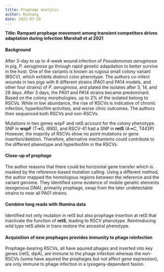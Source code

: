 ```yaml
---
title: Prophage analysis
author: Runhang 
date: 2022-07-28  
---
```


**Title: Rampant prophage movement among transient competitors drives adaptation during infection**
**Marshall et al 2021**

#### Background 
After 3-day to up to 4-week wound infection of *Pseudomonas aeruginosa* in pig, *P. aeruginosa* go through rapid genetic adapdation to better survive in the host. One of the variants is known as rugosa small colony variant (RSCV), which exhibits distinct color phenotype. The authors co-infect wounds in two pigs with 6 different strains (PA01 and PA14 models, and other four strains) of *P. aeruginosa*, and plated the isolates after 3, 14, and 28 days. After 3 days, the PA01 and PA14 strains became predominant. Based on the colony morphologies, up to 2% of the isolated belong to RSCVs. While in low abundance, the rise of RSCVs is indicative of chronic infection, hyperbiofilm activities, and worse clinic outcomes. The authors then sequenced both RSCVs and non-RSCVs.

Mutations in two genes wspF and retS account for the colony phenotype. SNP in **wspF** (T➔G, I68S), and RSCV-41 had a SNP in **retS** (A➔C, T443P) 
However, the majority of RSCVs show no point mutations or gene insertion/deletion. Therefore, alternative mechanisms could contribute to the different phenotype and hyperbiofilm in the RSCVs. 

#### Close-up of prophage
The author reasons that there could be horizontal gene transfer which is masked by the reference-based mutation calling. Using a different method, the author mapped the homologous regions between the reference and the variant genome. They identified some evidence of mobile genetic elements (exogenous DNA), primarily prophage, swap from the later undetectable strains to near all PA01 strains.

#### Combine long reads with Illumina data
Identified not only mutation in retS but also prophage insertion at retS that inactivate the function of **retS**, leading to RSCV phenotype. Reintroducing wild type retS allele in trans restore the ancestral phenotype. 

#### Acquisition of new prophages provides immunity to phage reinfection
Prophage-bearing RSCVs, all have aquired phages and inserted into key genes (retS, dipA), are immune to the phage infection whereas the non-RSCVs (some have aquired the prophages but not affect gene expression), are only immune to phage infection in a lysogeny-dependent fasion. 
